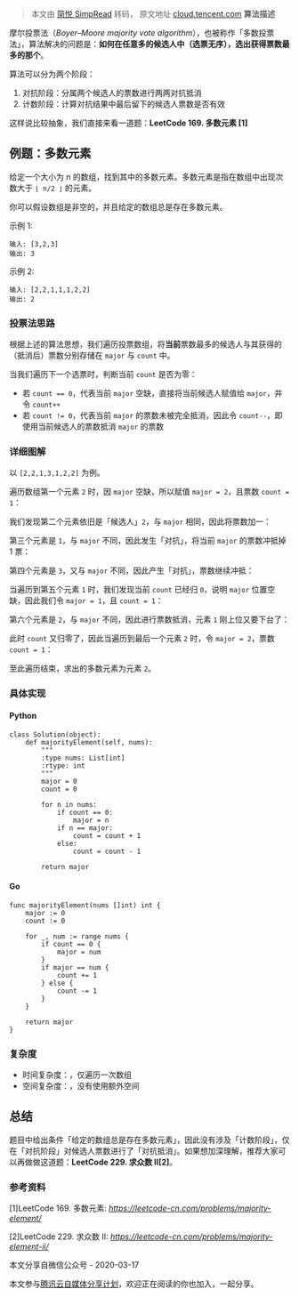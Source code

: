> 本文由 [简悦 SimpRead](http://ksria.com/simpread/) 转码， 原文地址 [cloud.tencent.com](https://cloud.tencent.com/developer/article/1600607) **算法描述**

摩尔投票法（_Boyer–Moore majority vote algorithm_），也被称作「多数投票法」，算法解决的问题是：**如何在任意多的候选人中（选票无序），选出获得票数最多的那个**。

算法可以分为两个阶段：

1.  对抗阶段：分属两个候选人的票数进行两两对抗抵消
2.  计数阶段：计算对抗结果中最后留下的候选人票数是否有效

这样说比较抽象，我们直接来看一道题：**LeetCode 169. 多数元素 [1]**

**例题：多数元素**
-----------

给定一个大小为 n 的数组，找到其中的多数元素。多数元素是指在数组中出现次数大于 `⌊ n/2 ⌋` 的元素。

你可以假设数组是非空的，并且给定的数组总是存在多数元素。

示例 1:

```
输入: [3,2,3]
输出: 3
```

示例 2:

```
输入: [2,2,1,1,1,2,2]
输出: 2
```

### **投票法思路**

根据上述的算法思想，我们遍历投票数组，将**当前**票数最多的候选人与其获得的（抵消后）票数分别存储在 `major` 与 `count` 中。

当我们遍历下一个选票时，判断当前 `count` 是否为零：

*   若 `count == 0`，代表当前 `major` 空缺，直接将当前候选人赋值给 `major`，并令 `count++`
*   若 `count != 0`，代表当前 `major` 的票数未被完全抵消，因此令 `count--`，即使用当前候选人的票数抵消 `major` 的票数

### **详细图解**

以 `[2,2,1,3,1,2,2]` 为例。

遍历数组第一个元素 `2` 时，因 `major` 空缺，所以赋值 `major = 2`，且票数 `count = 1`：

我们发现第二个元素依旧是「候选人」`2`，与 `major` 相同，因此将票数加一：

第三个元素是 `1`，与 `major` 不同，因此发生「对抗」，将当前 `major` 的票数冲抵掉 1 票：

第四个元素是 `3`，又与 `major` 不同，因此产生「对抗」，票数继续冲抵：

当遍历到第五个元素 `1` 时，我们发现当前 `count` 已经归 `0`，说明 `major` 位置空缺，因此我们令 `major = 1`，且 `count = 1`：

第六个元素是 `2`，与 `major` 不同，因此进行票数抵消，元素 `1` 刚上位又要下台了：

此时 `count` 又归零了，因此当遍历到最后一个元素 `2` 时，令 `major = 2`，票数 `count = 1`：

至此遍历结束，求出的多数元素为元素 `2`。

### **具体实现**

#### **Python**

```
class Solution(object):
    def majorityElement(self, nums):
        """
        :type nums: List[int]
        :rtype: int
        """
        major = 0
        count = 0
        
        for n in nums:
            if count == 0:
                major = n
            if n == major:
                count = count + 1
            else:
                count = count - 1

        return major
```

#### **Go**

```
func majorityElement(nums []int) int {
    major := 0
    count := 0

    for _, num := range nums {
        if count == 0 {
            major = num
        }
        if major == num {
            count += 1
        } else {
            count -= 1
        }
    }
    
    return major
}
```

### **复杂度**

*   时间复杂度：，仅遍历一次数组
*   空间复杂度：，没有使用额外空间

**总结**
------

题目中给出条件「给定的数组总是存在多数元素」，因此没有涉及「计数阶段」，仅在「对抗阶段」对候选人票数进行了「对抗抵消」。如果想加深理解，推荐大家可以再做做这道题：**LeetCode 229. 求众数 II[2]**。

### **参考资料**

[1]LeetCode 169. 多数元素: _https://leetcode-cn.com/problems/majority-element/_

[2]LeetCode 229. 求众数 II: _https://leetcode-cn.com/problems/majority-element-ii/_

本文分享自微信公众号 - 2020-03-17

本文参与[腾讯云自媒体分享计划](https://cloud.tencent.com/developer/support-plan)，欢迎正在阅读的你也加入，一起分享。